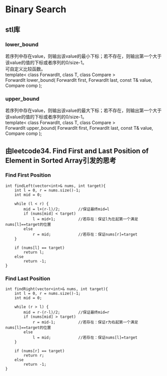 # Binary Search
## stl库
### lower_bound  
若序列中存在value，则输出该value的最小下标；若不存在，则输出第一个大于该value的值的下标或者序列的0/size-1。  
可自定义比较函数。  
template< class ForwardIt, class T, class Compare >  
ForwardIt lower_bound( ForwardIt first, ForwardIt last, const T& value, Compare comp );  
### upper_bound  
若序列中存在value，则输出该value的最大下标；若不存在，则输出第一个大于该value的值的下标或者序列的0/size-1。  
template< class ForwardIt, class T, class Compare >  
ForwardIt upper_bound( ForwardIt first, ForwardIt last, const T& value, Compare comp );  
## 由leetcode34. Find First and Last Position of Element in Sorted Array引发的思考
### Find First Position  
    int findLeft(vector<int>& nums, int target){  
        int l = 0, r = nums.size()-1;  
        int mid = 0;  
    
        while (l < r) {  
            mid = l+(r-l)/2;        //保证最终mid=l  
            if (nums[mid] < target)  
                l = mid+1;          //若存在：保证l为左起第一个满足nums[l]==target的位置 
            else  
                r = mid;            //若存在：保证nums[r]=target
        }  
  
        if (nums[l] == target)  
            return l;  
        else  
            return -1;  
    }  
### Find Last Position  
    int findRight(vector<int>& nums, int target){  
        int l = 0, r = nums.size()-1;  
        int mid = 0;  
  
        while (r > l) {  
            mid = r-(r-l)/2;        //保证最终mid=r  
            if (nums[mid] > target)  
                r = mid-1;          //若存在：保证r为右起第一个满足nums[l]==target的位置   
            else  
                l = mid;            //若存在：保证nums[l]=target  
        }  
  
        if (nums[r] == target)  
            return r;  
        else  
            return -1;  
    }  
    
